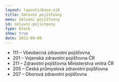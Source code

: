```yaml
---
layout: layouts/base.njk
title: Smluvní pojišťovny
menu: Smluvní pojišťovny
id: smluvni-pojistovny
type: block
show: true
date: 2021-09-08
---
```

* 111 – Všeobecná zdravotní pojišťovna
* 201 – Vojenská zdravotní pojišťovna ČR
* 211 – Zdravotní pojišťovna Ministerstva vnitra ČR
* 205 – Česká průmyslová zdravotní pojišťovna
* 207 – Oborová zdravotní pojišťovna